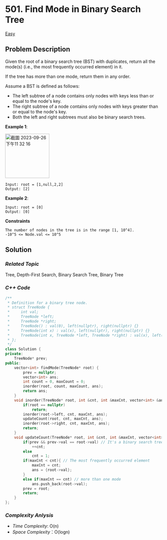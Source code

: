 # 501. Find Mode in Binary Search Tree
[Easy](https://leetcode.com/problems/find-mode-in-binary-search-tree/description/)


## Problem Description

Given the root of a binary search tree (BST) with duplicates, return all the mode(s) (i.e., the most frequently occurred element) in it.

If the tree has more than one mode, return them in any order.

Assume a BST is defined as follows:

  - The left subtree of a node contains only nodes with keys less than or equal to the node's key.
  - The right subtree of a node contains only nodes with keys greater than or equal to the node's key.
  - Both the left and right subtrees must also be binary search trees.

**Example 1**:

<img width="142" alt="截圖 2023-09-26 下午11 32 16" src="https://github.com/Eddiecc06/LeetCode/assets/18256877/33efb3b6-bab3-4cbc-9a52-a802aa46c76b">

```
Input: root = [1,null,2,2]
Output: [2]
```
**Example 2**:
```
Input: root = [0]
Output: [0]
```

**Constraints**
```
The number of nodes in the tree is in the range [1, 10^4].
-10^5 <= Node.val <= 10^5
```

## Solution

### _Related Topic_
   Tree, Depth-First Search, Binary Search Tree, Binary Tree

### _C++ Code_
```cpp
/**
 * Definition for a binary tree node.
 * struct TreeNode {
 *     int val;
 *     TreeNode *left;
 *     TreeNode *right;
 *     TreeNode() : val(0), left(nullptr), right(nullptr) {}
 *     TreeNode(int x) : val(x), left(nullptr), right(nullptr) {}
 *     TreeNode(int x, TreeNode *left, TreeNode *right) : val(x), left(left), right(right) {}
 * };
 */
class Solution {
private:
    TreeNode* prev;
public:
    vector<int> findMode(TreeNode* root) {
        prev = nullptr;
        vector<int> ans;
        int count = 0, maxCount = 0;
        inorder(root, count, maxCount, ans);
        return ans;
    }
    void inorder(TreeNode* root, int &cnt, int &maxCnt, vector<int> &ans){
        if(root == nullptr)
            return;
        inorder(root->left, cnt, maxCnt, ans);
        updateCount(root, cnt, maxCnt, ans);
        inorder(root->right, cnt, maxCnt, ans);
        return;
    }
    void updateCount(TreeNode* root, int &cnt, int &maxCnt, vector<int> &ans){
        if(prev && prev->val == root->val) // It's a binary search tree. The possible duplicated element will be root and its left child node
            ++cnt;
        else
            cnt = 1;
        if(maxCnt < cnt){ // The most frequently occurred element 
            maxCnt = cnt;
            ans = {root->val};
        }
        else if(maxCnt == cnt) // more than one mode 
            ans.push_back(root->val);
        prev = root;
        return;
    }
};
```

### _Complexity Anlysis_
- _Time Complexity_: O(n)
- _Space Complexity_：O(logn)
